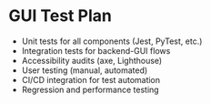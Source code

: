 # GUI Test Plan

- Unit tests for all components (Jest, PyTest, etc.)
- Integration tests for backend-GUI flows
- Accessibility audits (axe, Lighthouse)
- User testing (manual, automated)
- CI/CD integration for test automation
- Regression and performance testing
